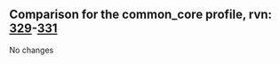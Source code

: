 ## Comparison for the common_core profile, rvn: [329](https://github.com/PRO100KatYT/FortniteProfileRevisions/tree/main/profiles/common_core/329%20common_core.json)-[331](https://github.com/PRO100KatYT/FortniteProfileRevisions/tree/main/profiles/common_core/331%20common_core.json)

No changes
